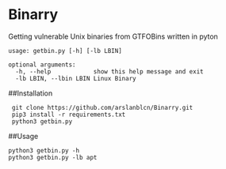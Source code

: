 # Binarry
Getting vulnerable Unix binaries from GTFOBins written in pyton

```
usage: getbin.py [-h] [-lb LBIN]

optional arguments:
  -h, --help            show this help message and exit
  -lb LBIN, --lbin LBIN Linux Binary
```

##Installation
```
 git clone https://github.com/arslanblcn/Binarry.git
 pip3 install -r requirements.txt
 python3 getbin.py
```

##Usage

```
python3 getbin.py -h
python3 getbin.py -lb apt
```
